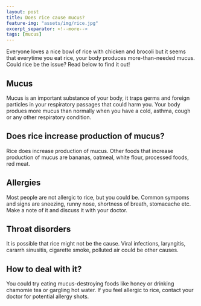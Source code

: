 ```yaml
---
layout: post
title: Does rice cause mucus?
feature-img: "assets/img/rice.jpg"
excerpt_separator: <!--more-->
tags: [mucus]
---
```

<!--more-->
Everyone loves a nice bowl of rice with chicken and brocoli but it seems that everytime you eat rice, your body produces more-than-needed mucus. Could rice be the issue? Read below to find it out!

## Mucus
Mucus is an important substance of your body, it traps germs and foreign particles in your respiratory passages that could harm you. Your body produes more mucus than normally when you have a cold, asthma, cough or any other respiratory condition.

## Does rice increase production of mucus?
Rice does increase production of mucus. Other foods that increase production of mucus are bananas, oatmeal, white flour, processed foods, red meat.

## Allergies
Most people are not allergic to rice, but you could be. Common sympoms and signs are sneezing, runny nose, shortness of breath, stomacache etc. Make a note of it and discuss it with your doctor.

## Throat disorders
It is possible that rice might not be the cause. Viral infections, laryngitis, cararrh sinusitis, cigarette smoke, polluted air could be other causes.

## How to deal with it?
You could try eating mucus-destroying foods like honey or drinking chamomie tea or gargling hot water. If you feel allergic to rice, contact your doctor for potential allergy shots.
